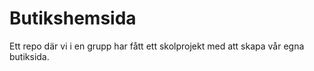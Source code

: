 # Butikshemsida
Ett repo där vi i en grupp har fått ett skolprojekt med att skapa vår egna butiksida.
